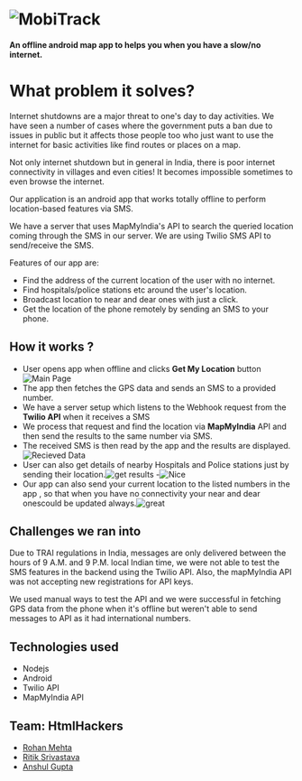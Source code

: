 # ![MobiTrack](https://github.com/rhnmht30/hack-vsit-2020/blob/demo/demo/logo.png?raw=true)
#### An offline android map app to helps you when you have a slow/no internet.

# What problem it solves?

Internet shutdowns are a major threat to one's day to day activities. We have seen a number of cases where the government puts a ban due to issues in public but it affects those people too who just want to use the internet for basic activities like find routes or places on a map.

Not only internet shutdown but in general in India, there is poor internet connectivity in villages and even cities! It becomes impossible sometimes to even browse the internet.

Our application is an android app that works totally offline to perform location-based features via SMS.

We have a server that uses MapMyIndia's API to search the queried location coming through the SMS in our server. We are using Twilio SMS API to send/receive the SMS.

Features of our app are:

-   Find the address of the current location of the user with no internet.
-   Find hospitals/police stations etc around the user's location.
-   Broadcast location to near and dear ones with just a click.
-   Get the location of the phone remotely by sending an SMS to your phone.


## How it works ?
- User opens app when offline and clicks **Get My Location** button
![Main Page](https://github.com/rhnmht30/hack-vsit-2020/blob/demo/demo/1.png?raw=true)
- The app then fetches the GPS data and sends an SMS to a provided number.
- We have a server setup which listens to the Webhook request from the **Twilio API** when it receives a SMS
- We process that request and find the location via **MapMyIndia** API and then send the results to the same number via SMS.
- The received SMS is then read by the app and the results are displayed.
![Recieved Data](https://raw.githubusercontent.com/rhnmht30/hack-vsit-2020/demo/demo/2.png)
- User can also get details of nearby Hospitals and Police stations just by sending their location.![get results](https://raw.githubusercontent.com/rhnmht30/hack-vsit-2020/demo/demo/3.png)
-![Nice](https://raw.githubusercontent.com/rhnmht30/hack-vsit-2020/demo/demo/4.png)
- Our app can also send your current location to the listed numbers in the app , so that when you have no connectivity your near and dear onescould be updated always.![great](https://raw.githubusercontent.com/rhnmht30/hack-vsit-2020/demo/demo/5.png)

## Challenges we ran into

Due to TRAI regulations in India, messages are only delivered between the hours of 9 A.M. and 9 P.M. local Indian time, we were not able to test the SMS features in the backend using the Twilio API. Also, the mapMyIndia API was not accepting new registrations for API keys.

We used manual ways to test the API and we were successful in fetching GPS data from the phone when it's offline but weren't able to send messages to API as it had international numbers.


## Technologies used

- Nodejs
- Android
- Twilio API
- MapMyIndia API

## Team: HtmlHackers

- [Rohan Mehta](github.com/rhnmht30)
- [Ritik Srivastava](github.com/ritiksr25)
- [Anshul Gupta](github.com/Anshul1507)

